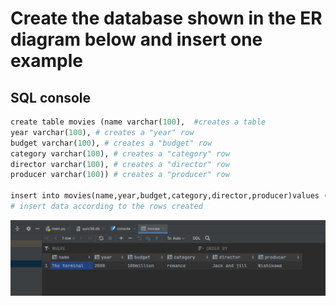 # Create the database shown in the ER diagram below and insert one example

## SQL console

```.py
create table movies (name varchar(100),  #creates a table
year varchar(100), # creates a "year" row
budget varchar(100), # creates a "budget" row
category varchar(100), # creates a "category" row
director varchar(100), # creates a "director" row
producer varchar(100)) # creates a "producer" row

insert into movies(name,year,budget,category,director,producer)values ("The terminal","2008","100million","romance","Jack and jill","Nishikawa")
# insert data according to the rows created
```

![](quiz38out.png)
